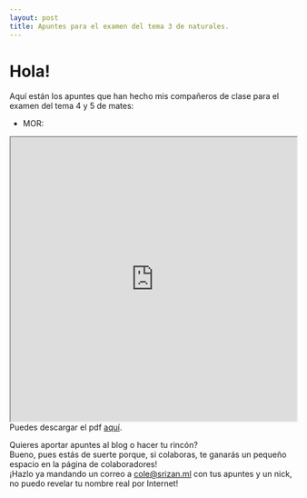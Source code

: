 ```yaml
---
layout: post
title: Apuntes para el examen del tema 3 de naturales.
---
```


# Hola!  
  
Aquí están los apuntes que han hecho mis compañeros de clase para el examen del tema 4 y 5 de mates:

- MOR:
<iframe src="https://archivos.elblogdesexto.ml/apuntes/naturales/tema3/sanju.pdf" style="width:100%; height:500px;"></iframe>
Puedes descargar el pdf <a href="https://archivos.elblogdesexto.ml/apuntes/naturales/tema3/sanju.pdf" download>aquí</a>.  
  
Quieres aportar apuntes al blog o hacer tu rincón?  
Bueno, pues estás de suerte porque, si colaboras, te ganarás un pequeño espacio en la página de colaboradores!  
¡Hazlo ya mandando un correo a <a href="mailto:cole@srizan.ml">cole@srizan.ml</a> con tus apuntes y un nick, no puedo revelar tu nombre real por Internet!